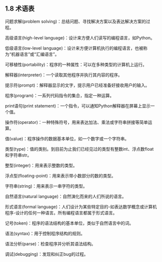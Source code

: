 ## 1.8 术语表

问题求解(problem solving)：总结问题、寻找解决方案以及表达解决方案的过程。

高级语言(high-level language)：设计来方便人们读写的编程语言，如Python。

低级语言(low-level language)：设计来方便计算机执行的编程语言，也被称为“机器语言”或“汇编语言”。

可移植性(portability)：程序的一种属性：可以在多种类型的计算机上运行。

解释器(interpreter)：一个读取其他程序并执行其内容的程序。

提示符(prompt)：解释器显示的文字，提示用户已经准备好接收用户的输入。

程序(program)：一系列代码指令的集合，指定一种运算。

print语句(print statement)：一个指令，可以通知Python解释器在屏幕上显示一个值。

操作符(operator)：一种特殊符号，用来表达加法、乘法或字符串拼接等简单运算。

值(value)：程序操作的数据基本单位，如一个数字或一个字符串。

类型(type)：值的类别。到目前为止我们已经见过的类型有整数int、浮点数float和字符串str。

整型(integer)：用来表示整数的类型。

浮点型(floating-point)：用来表示带小数部分的数的类型。

字符串(string)：用来表示一串字符的类型。

自然语言(natural language)：自然演化而来的人们所说的语言。

形式语言(formal language)：人们设计为某些特定目的-如表达数学概念或计算机程序-设计的任何一种语言。所有编程语言都属于形式语言。

记号(token)：程序的语法结构的基本单位，类似于自然语言中的词。

语法(syntax)：用于控制程序结构的规则。

语法分析(parse)：检查程序并分析其语法结构。

调试(debugging)：发现和纠正bug的过程。
